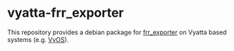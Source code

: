 # vyatta-frr_exporter

This repository provides a debian package for [frr_exporter](https://github.com/tynany/frr_exporter) 
on Vyatta based systems (e.g. [VyOS](https://vyos.io/)).
